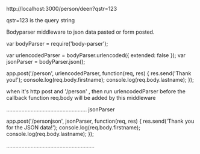 
http://localhost:3000/person/deen?qstr=123

qstr=123 is the query string


Bodyparser middleware to json data pasted or form posted.

var bodyParser = require('body-parser');

var urlencodedParser = bodyParser.urlencoded({ extended: false });
var jsonParser = bodyParser.json();

app.post('/person', urlencodedParser, function(req, res) {
	res.send('Thank you!');
	console.log(req.body.firstname);
	console.log(req.body.lastname);
});

when it's http post and '/person' , then run urlencodedParser before the callback function 
req.body will be added by this middleware 

.....................................................
jsonParser

app.post('/personjson', jsonParser, function(req, res) {
	res.send('Thank you for the JSON data!');
	console.log(req.body.firstname);
	console.log(req.body.lastname);
});

..........................................................





















